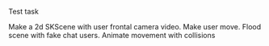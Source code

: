 Test task

Make a 2d SKScene with user frontal camera video. Make user move. Flood scene with fake chat users. Animate movement with collisions
